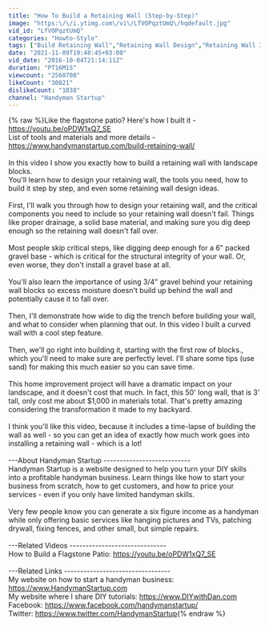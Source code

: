 ```yaml
---
title: "How To Build a Retaining Wall (Step-by-Step)"
image: "https:\/\/i.ytimg.com\/vi\/LfVOPqztUmQ\/hqdefault.jpg"
vid_id: "LfVOPqztUmQ"
categories: "Howto-Style"
tags: ["Build Retaining Wall","Retaining Wall Design","Retaining Wall Ideas"]
date: "2021-11-09T19:48:45+03:00"
vid_date: "2016-10-04T21:14:11Z"
duration: "PT16M1S"
viewcount: "2560708"
likeCount: "30821"
dislikeCount: "1038"
channel: "Handyman Startup"
---
```

{% raw %}Like the flagstone patio? Here's how I built it -  <a rel="nofollow" target="blank" href="https://youtu.be/oPDW1xQ7_SE">https://youtu.be/oPDW1xQ7_SE</a><br />List of tools and materials and more details - <a rel="nofollow" target="blank" href="https://www.handymanstartup.com/build-retaining-wall/">https://www.handymanstartup.com/build-retaining-wall/</a><br /><br />In this video I show you exactly how to build a retaining wall with landscape blocks.<br />You'll learn how to design your retaining wall, the tools you need, how to build it step by step, and even some retaining wall design ideas.<br /><br />First, I'll walk you through how to design your retaining wall, and the critical components you need to include so your retaining wall doesn't fail. Things like proper drainage, a solid base material, and making sure you dig deep enough so the retaining wall doesn't fall over.<br /><br />Most people skip critical steps, like digging deep enough for a 6&quot; packed gravel base - which is critical for the structural integrity of your wall. Or, even worse, they don't install a gravel base at all.<br /><br />You'll also learn the importance of using 3/4&quot; gravel behind your retaining wall blocks so excess moisture doesn't build up behind the wall and potentially cause it to fall over. <br /><br />Then, I'll demonstrate how wide to dig the trench before building your wall, and what to consider when planning that out. In this video I built a curved wall with a cool step feature.<br /><br />Then, we'll go right into building it, starting with the first row of blocks., which you'll need to make sure are perfectly level. I'll share some tips (use sand) for making this much easier so you can save time.<br /><br />This home improvement project will have a dramatic impact on your landscape, and it doesn't cost that much. In fact, this 50' long wall, that is 3' tall, only cost me about $1,000 in materials total.  That's pretty amazing considering the transformation it made to my backyard.<br /><br />I think you'll like this video, because it includes a time-lapse of building the wall as well - so you can get an idea of exactly how much work goes into installing a retaining wall - which is a lot!<br /><br />---About Handyman Startup ---------------------------<br />Handyman Startup is a website designed to help you turn your DIY skills into a profitable handyman business. Learn things like how to start your business from scratch, how to get customers, and how to price your services - even if you only have limited handyman skills.<br /><br />Very few people know you can generate a six figure income as a handyman while only offering basic services like hanging pictures and TVs, patching drywall, fixing fences, and other small, but simple repairs.<br /><br />---Related Videos ------------------------------<br />How to Build a Flagstone Patio: <a rel="nofollow" target="blank" href="https://youtu.be/oPDW1xQ7_SE">https://youtu.be/oPDW1xQ7_SE</a><br /><br />---Related Links ---------------------------------<br />My website on how to start a handyman business: <a rel="nofollow" target="blank" href="https://www.HandymanStartup.com">https://www.HandymanStartup.com</a><br />My website where I share DIY tutorials: <a rel="nofollow" target="blank" href="https://www.DIYwithDan.com">https://www.DIYwithDan.com</a><br />Facebook: <a rel="nofollow" target="blank" href="https://www.facebook.com/handymanstartup/">https://www.facebook.com/handymanstartup/</a><br />Twitter: <a rel="nofollow" target="blank" href="https://www.twitter.com/HandymanStartup">https://www.twitter.com/HandymanStartup</a>{% endraw %}
